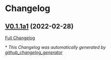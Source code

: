 # Changelog

## [V0.1.1a1](https://github.com/OpenVoiceOS/ovos-ww-plugin-precise/tree/V0.1.1a1) (2022-02-28)

[Full Changelog](https://github.com/OpenVoiceOS/ovos-ww-plugin-precise/compare/a6d9b7c877d91626d891746a5d787bab42fd03aa...V0.1.1a1)



\* *This Changelog was automatically generated by [github_changelog_generator](https://github.com/github-changelog-generator/github-changelog-generator)*
